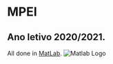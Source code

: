 # MPEI
Ano letivo 2020/2021.
----
All done in [MatLab](https://www.mathworks.com).
![Matlab Logo](../Matlab_logo.png)
